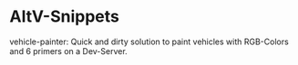 # AltV-Snippets

vehicle-painter:
Quick and dirty solution to paint vehicles with RGB-Colors and 6 primers on a Dev-Server.
